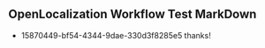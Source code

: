 ## OpenLocalization Workflow Test MarkDown
* 15870449-bf54-4344-9dae-330d3f8285e5 thanks!

<!--HONumber=Jul16_HO5-->



